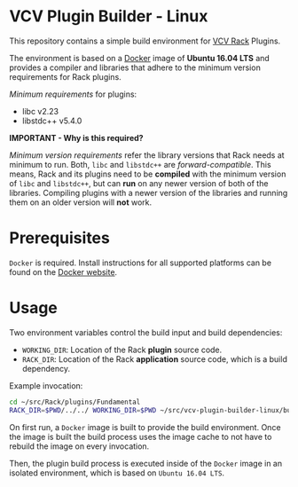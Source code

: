 # VCV Plugin Builder - Linux

This repository contains a simple build environment for [VCV Rack](https://github.com/VCVRack/Rack) Plugins.

The environment is based on a [Docker](https://www.docker.com/) image of **Ubuntu 16.04 LTS** and provides
a compiler and libraries that adhere to the minimum version requirements for Rack plugins.

*Minimum requirements* for plugins:

- libc v2.23
- libstdc++ v5.4.0

**IMPORTANT - Why is this required?**

*Minimum version requirements* refer the library versions that Rack needs at minimum to run.
Both, `libc` and `libstdc++` are *forward-compatible*. This means, Rack and its plugins need to be
**compiled** with the minimum version of `libc` and `libstdc++`, but can **run** on any newer version of
both of the libraries. Compiling plugins with a newer version of the libraries and running them on
an older version will **not** work.

# Prerequisites

`Docker` is required. Install instructions for all supported platforms can be found on the
[Docker website](https://docs.docker.com/install/).

# Usage

Two environment variables control the build input and build dependencies:

- `WORKING_DIR`: Location of the Rack **plugin** source code.
- `RACK_DIR`: Location of the Rack **application** source code, which is a build dependency.

Example invocation:

```bash
cd ~/src/Rack/plugins/Fundamental
RACK_DIR=$PWD/../../ WORKING_DIR=$PWD ~/src/vcv-plugin-builder-linux/build.sh
```

On first run, a `Docker` image is built to provide the build environment. Once the image is built
the build process uses the image cache to not have to rebuild the image on every invocation.

Then, the plugin build process is executed inside of the `Docker` image in an isolated environment,
which is based on `Ubuntu 16.04 LTS`.

